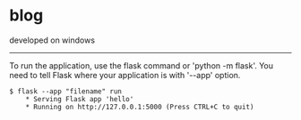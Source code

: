 # blog

developed on windows

---
To run the application, use the flask command or 'python -m flask'.
You need to tell Flask where your application is with '--app' option.

```
$ flask --app "filename" run
	* Serving Flask app 'hello'
	* Running on http://127.0.0.1:5000 (Press CTRL+C to quit)
```

